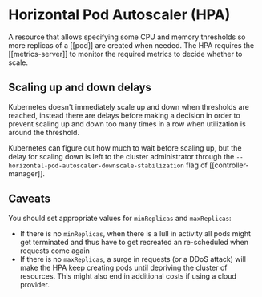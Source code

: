 # Horizontal Pod Autoscaler (HPA)
A resource that allows specifying some CPU and memory thresholds so more replicas of a [[pod]] are created when needed. The HPA requires the [[metrics-server]] to monitor the required metrics to decide whether to scale.

## Scaling up and down delays
Kubernetes doesn't immediately scale up and down when thresholds are reached, instead there are delays before making a decision in order to prevent scaling up and down too many times in a row when utilization is around the threshold.

Kubernetes can figure out how much to wait before scaling up, but the delay for scaling down is left to the cluster administrator through the `--horizontal-pod-autoscaler-downscale-stabilization` flag of [[controller-manager]].

## Caveats
You should set appropriate values for `minReplicas` and `maxReplicas`:
* If there is no `minReplicas`, when there is a lull in activity all pods might get terminated and thus have to get recreated an re-scheduled when requests come again
* If there is no `maxReplicas`, a surge in requests (or a DDoS attack) will make the HPA keep creating pods until depriving the cluster of resources. This might also end in additional costs if using a cloud provider.
